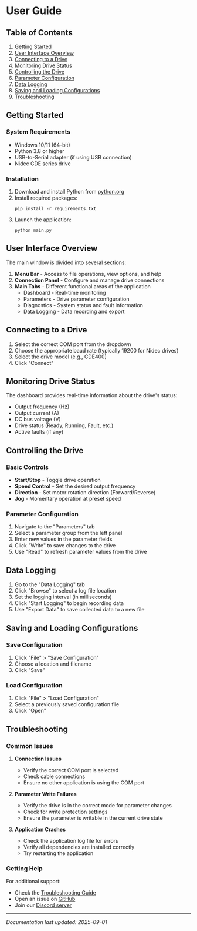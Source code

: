 # User Guide

## Table of Contents
1. [Getting Started](#getting-started)
2. [User Interface Overview](#user-interface-overview)
3. [Connecting to a Drive](#connecting-to-a-drive)
4. [Monitoring Drive Status](#monitoring-drive-status)
5. [Controlling the Drive](#controlling-the-drive)
6. [Parameter Configuration](#parameter-configuration)
7. [Data Logging](#data-logging)
8. [Saving and Loading Configurations](#saving-and-loading-configurations)
9. [Troubleshooting](#troubleshooting)

## Getting Started
### System Requirements
- Windows 10/11 (64-bit)
- Python 3.8 or higher
- USB-to-Serial adapter (if using USB connection)
- Nidec CDE series drive

### Installation
1. Download and install Python from [python.org](https://www.python.org/downloads/)
2. Install required packages:
   ```
   pip install -r requirements.txt
   ```
3. Launch the application:
   ```
   python main.py
   ```

## User Interface Overview
The main window is divided into several sections:

1. **Menu Bar** - Access to file operations, view options, and help
2. **Connection Panel** - Configure and manage drive connections
3. **Main Tabs** - Different functional areas of the application
   - Dashboard - Real-time monitoring
   - Parameters - Drive parameter configuration
   - Diagnostics - System status and fault information
   - Data Logging - Data recording and export

## Connecting to a Drive
1. Select the correct COM port from the dropdown
2. Choose the appropriate baud rate (typically 19200 for Nidec drives)
3. Select the drive model (e.g., CDE400)
4. Click "Connect"

## Monitoring Drive Status
The dashboard provides real-time information about the drive's status:
- Output frequency (Hz)
- Output current (A)
- DC bus voltage (V)
- Drive status (Ready, Running, Fault, etc.)
- Active faults (if any)

## Controlling the Drive
### Basic Controls
- **Start/Stop** - Toggle drive operation
- **Speed Control** - Set the desired output frequency
- **Direction** - Set motor rotation direction (Forward/Reverse)
- **Jog** - Momentary operation at preset speed

### Parameter Configuration
1. Navigate to the "Parameters" tab
2. Select a parameter group from the left panel
3. Enter new values in the parameter fields
4. Click "Write" to save changes to the drive
5. Use "Read" to refresh parameter values from the drive

## Data Logging
1. Go to the "Data Logging" tab
2. Click "Browse" to select a log file location
3. Set the logging interval (in milliseconds)
4. Click "Start Logging" to begin recording data
5. Use "Export Data" to save collected data to a new file

## Saving and Loading Configurations
### Save Configuration
1. Click "File" > "Save Configuration"
2. Choose a location and filename
3. Click "Save"

### Load Configuration
1. Click "File" > "Load Configuration"
2. Select a previously saved configuration file
3. Click "Open"

## Troubleshooting
### Common Issues
1. **Connection Issues**
   - Verify the correct COM port is selected
   - Check cable connections
   - Ensure no other application is using the COM port

2. **Parameter Write Failures**
   - Verify the drive is in the correct mode for parameter changes
   - Check for write protection settings
   - Ensure the parameter is writable in the current drive state

3. **Application Crashes**
   - Check the application log file for errors
   - Verify all dependencies are installed correctly
   - Try restarting the application

### Getting Help
For additional support:
- Check the [Troubleshooting Guide](troubleshooting.md)
- Open an issue on [GitHub](https://github.com/Nsfr750/Nidec_CommanderCDE/issues)
- Join our [Discord server](https://discord.gg/ryqNeuRYjD)

---
*Documentation last updated: 2025-09-01*
